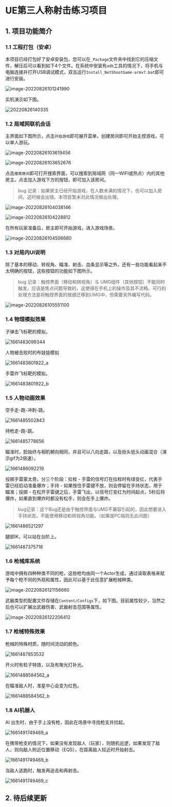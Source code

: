 # UE第三人称射击练习项目

## 1. 项目功能简介

### 1.1 工程打包（安卓）

本项目已经打包好了安卓安装包，您可以在`_Package`文件夹中找到它的压缩文件，解压后可以看到如下4个文件。在系统中安装有`adb`工具的情况下，将手机与电脑连接并打开USB调试模式，双击运行`Install_NetShootGame-armv7.bat`即可进行安装。

![image-20220826101241990](asset/img/image-20220826101241990.png)

实机演示如下图。

![20220826140335](asset/img/20220826140335.gif)

### 1.2 局域网联机会话

主界面如下图所示，点击`开始游戏`即可展开菜单，创建房间即可开始主控游戏，可以单人游玩。

![image-20220826103619456](asset/img/image-20220826103619456.png)

![image-20220826103652676](asset/img/image-20220826103652676.png)

点击`搜索房间`即可打开搜索界面，可以搜索到局域网（同一WIFI或热点）内的其他房主。点击加入游戏下方的按钮，即可加入该房间。

> bug 记录：如果房主已经开始游戏，在人数未满的情况下，也可以加入房间，这时候会出错。本项目暂未对此情况做出处理。

![image-20220826104038146](asset/img/image-20220826104038146.png)

![image-20220826104228812](asset/img/image-20220826104228812.png)

在所有玩家准备后，房主即可开始游戏，进入游戏场景。

![image-20220826104506680](asset/img/image-20220826104506680.png)

### 1.3 对局内UI说明

除了基本的移动、转视角、瞄准、射击、血条显示等之外，还有一些功能看起来不太明确的按钮，这些按钮的功能如下图所示。

> bug 记录：触控界面（移动和转视角）与 UMG组件（其他按钮）不能同时触发，应该是焦点问题导致的，这使得在手机上的操作及其不流畅。可行的处理方法是将触控界面的按键迁移到UMG中，但需要另外编写代码。

![image-20220826105551100](asset/img/image-20220826105551100.png)

### 1.4  物理模拟效果

子弹击飞标靶的模拟。

![1661483099344](asset/img/1661483099344.gif)

人物被击败时的布娃娃模拟

![1661483801922_a](asset/img/1661483801922_a.gif)

手雷炸飞标靶的模拟。

![1661483801922_b](asset/img/1661483801922_b.gif)

### 1.5 人物动画效果

空手走-跑-冲刺-跳。

![1661485502843](asset/img/1661485502843.gif)

持枪走-跑-跳。

![1661485778656](asset/img/1661485778656.gif)

瞄准时，脸始终与相机朝向相同，并且可以八向走路，以及抬头低头动画混合（演示gif为2倍速）。

![1661486092219](asset/img/1661486092219.gif)

投掷手雷蒙太奇。分三个阶段：拉栓 - 手雷的信号灯在拉栓时有绿变红，代表手雷已经启动准备爆炸；手持 - 如果按住手雷键不放，则会停留在手持状态，用于瞄准；投掷 - 在松开手雷键之后，手雷飞出，以信号灯变红为时间起点，5秒后将爆炸，如果直到爆炸时都没有松手，则会在手上爆炸。

> bug记录：这个Bug还是由于触控界面与UMG不兼容引起的，因此想要进入手持状态，不能使用移动和转视角功能。（如果是PC端则无此问题）

![1661486521297](asset/img/1661486521297.gif)

腿部IK，可以站在台阶上。

![1661487375718](asset/img/1661487375718.gif)

### 1.6 枪械库系统

游戏中拥有四种种类不同的枪，这些枪均由同一个Actor生成，通过读取表格来赋予每个枪不同的外观和属性，因此可以基于此任意扩展枪械种类。

![image-20220826121156660](asset/img/image-20220826121156660.png)

武器类型的配置文件存储在`Content/Configs`下，如下图。目前属性较少，当然之后也可以扩展出武器伤害、武器射击范围等属性。

![image-20220826122206412](asset/img/image-20220826122206412.png)

### 1.7 枪械特殊效果

枪械的特殊材质，随时间流动的颜色。

![1661487853532](asset/img/1661487853532.gif)

开火时有粒子特效，以及有聚光灯补光。

![1661488584562_a](asset/img/1661488584562_a.gif)

在瞄准敌人时，准星中心会变为红色。

![1661488584562_b](asset/img/1661488584562_b.gif)

### 1.8 AI机器人

AI 出生时，由于手上没有枪，因此在场景中寻找枪支并捡起。

![1661491749469_a](asset/img/1661491749469_a.gif)

在携带枪支的情况下，如果没有发现敌人（玩家），则随机巡逻，如果发现了敌人，则向敌人附近位置移动（EQS），在距离敌人较近时开始射击。

![1661491749469_b](asset/img/1661491749469_b.gif)

当敌人逃跑时，触发再追击和再射击。

![1661491749469_c](asset/img/1661491749469_c.gif)

## 2. 待后续更新